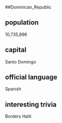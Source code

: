 ##Dominican_Republic
## population
10,735,896

## capital

Santo Domingo
 
## official language

Spanish

## interesting trivia

Borders Haiti

